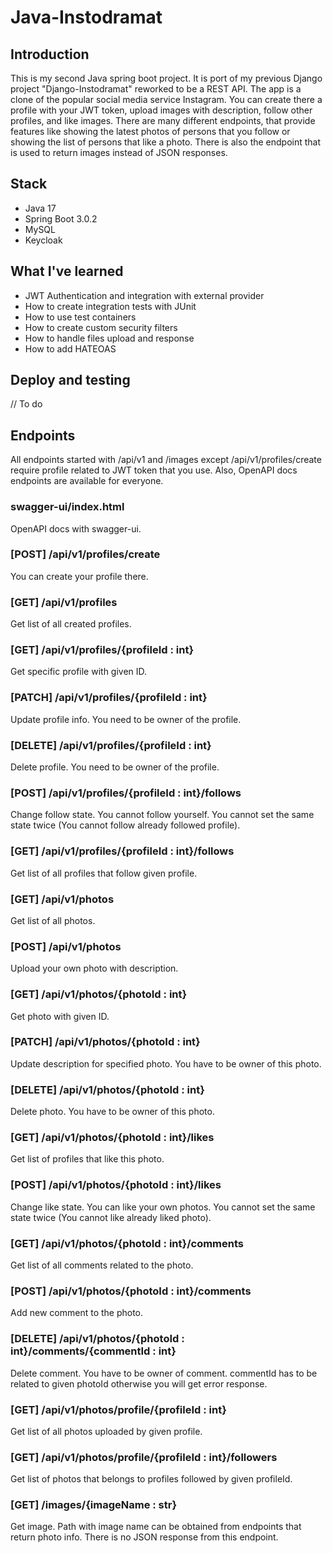 # Java-Instodramat

## Introduction
This is my second Java spring boot project. It is port of my previous Django project "Django-Instodramat" reworked to be a REST API. The app is a clone of the popular social media service Instagram. You can create there a profile with your JWT token, upload images with description, follow other profiles, and like images.  There are many different endpoints, that provide features like showing the latest photos of persons that you follow or showing the list of persons that like a photo. There is also the endpoint that is used to return images instead of JSON responses.

## Stack
- Java 17
- Spring Boot 3.0.2
- MySQL
- Keycloak

## What I've learned
- JWT Authentication and integration with external provider
- How to create integration tests with JUnit
- How to use test containers
- How to create custom security filters
- How to handle files upload and response
- How to add HATEOAS

## Deploy and testing

// To do

## Endpoints

All endpoints started with /api/v1 and /images except /api/v1/profiles/create require profile related to JWT token that you use.
Also, OpenAPI docs endpoints are available for everyone.

### swagger-ui/index.html

OpenAPI docs with swagger-ui.

### [POST] /api/v1/profiles/create

You can create your profile there.

### [GET] /api/v1/profiles

Get list of all created profiles.

### [GET] /api/v1/profiles/{profileId : int}

Get specific profile with given ID.

### [PATCH] /api/v1/profiles/{profileId : int}

Update profile info. You need to be owner of the profile.

### [DELETE] /api/v1/profiles/{profileId : int}

Delete profile. You need to be owner of the profile.

### [POST] /api/v1/profiles/{profileId : int}/follows

Change follow state. You cannot follow yourself. You cannot set the same state twice (You cannot follow already followed profile).

### [GET] /api/v1/profiles/{profileId : int}/follows

Get list of all profiles that follow given profile.

### [GET] /api/v1/photos

Get list of all photos.

### [POST] /api/v1/photos

Upload your own photo with description.

### [GET] /api/v1/photos/{photoId : int}

Get photo with given ID.

### [PATCH] /api/v1/photos/{photoId : int}

Update description for specified photo. You have to be owner of this photo.

### [DELETE] /api/v1/photos/{photoId : int}

Delete photo. You have to be owner of this photo.

### [GET] /api/v1/photos/{photoId : int}/likes

Get list of profiles that like this photo.

### [POST] /api/v1/photos/{photoId : int}/likes

Change like state. You can like your own photos. You cannot set the same state twice (You cannot like already liked photo).

### [GET] /api/v1/photos/{photoId : int}/comments

Get list of all comments related to the photo.

### [POST] /api/v1/photos/{photoId : int}/comments

Add new comment to the photo.

### [DELETE] /api/v1/photos/{photoId : int}/comments/{commentId : int}

Delete comment. You have to be owner of comment. commentId has to be related to given photoId otherwise you will get error response.

### [GET] /api/v1/photos/profile/{profileId : int}

Get list of all photos uploaded by given profile.

### [GET] /api/v1/photos/profile/{profileId : int}/followers

Get list of photos that belongs to profiles followed by given profileId.

### [GET] /images/{imageName : str}

Get image. Path with image name can be obtained from endpoints that return photo info. There is no JSON response from this endpoint.